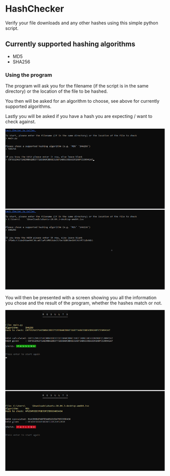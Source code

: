 # HashChecker

Verify your file downloads and any other hashes using this simple python script.

## Currently supported hashing algorithms

* MD5
* SHA256

### Using the program
The program will ask you for the filename (if the script is in the same directory) or the location of the file to be hashed.

You then will be asked for an algorithm to choose, see above for currently supported algorithms.

Lastly you will be asked if you have a hash you are expecting / want to check against.

<img src="images/info1.png" width="600">
<img src="images/info2.png" width="600">

You will then be presented with a screen showing you all the information you chose and the result of the program, whether the hashes match or not.

<img src="images/results1.png" width="600">
<img src="images/results2.png" width="600">